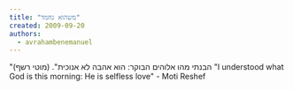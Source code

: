 ```yaml
---
title: "משהוא נחמד"
created: 2009-09-20
authors: 
  - avrahambenemanuel
---
```


"הבנתי מהו אלוהים הבוקר: הוא אהבה לא אנוכית". (מוטי רשף)
"I understood what God is this morning: He is selfless love" - Moti Reshef